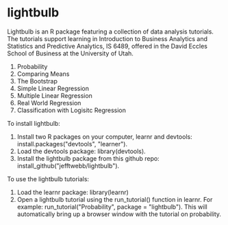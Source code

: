 # lightbulb
Lightbulb is an R package featuring a collection of data analysis tutorials. The tutorials support learning in Introduction to Business Analytics and Statistics and Predictive Analytics, IS 6489, offered in the David Eccles School of Business at the University of Utah.

1.	Probability
2.	Comparing Means
3.	The Bootstrap
4.	Simple Linear Regression
5.	Multiple Linear Regression
6.	Real World Regression
7.	Classification with Logisitc Regression

To install lightbulb:
1.	Install two R packages on your computer, learnr and devtools: install.packages("devtools", "learner").
2.	Load the devtools package: library(devtools).
3.	Install the lightbulb package from this github repo: install_github("jefftwebb/lightbulb").

To use the lightbulb tutorials:
1.	Load the learnr package: library(learnr)
2.	Open a lightbulb tutorial using the run_tutorial() function in learnr. For example: run_tutorial("Probability", package = "lightbulb"). This will automatically bring up a browser window with the tutorial on probability.

